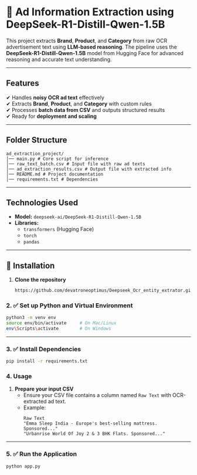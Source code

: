 # 🧠 Ad Information Extraction using DeepSeek-R1-Distill-Qwen-1.5B

This project extracts **Brand**, **Product**, and **Category** from raw OCR advertisement text using **LLM-based reasoning**. The pipeline uses the **DeepSeek-R1-Distill-Qwen-1.5B** model from Hugging Face for advanced reasoning and accurate text understanding.

---

##  Features
✔ Handles **noisy OCR ad text** effectively  
✔ Extracts **Brand**, **Product**, and **Category** with custom rules  
✔ Processes **batch data from CSV** and outputs structured results  
✔ Ready for **deployment and scaling**  

---

##  Folder Structure
```
ad_extraction_project/
│── main.py # Core script for inference
│── raw_text_batch.csv # Input file with raw ad texts
│── ad_extraction_results.csv # Output file with extracted info
│── README.md # Project documentation
│── requirements.txt # Dependencies

```
---

##  Technologies Used
- **Model:** `deepseek-ai/DeepSeek-R1-Distill-Qwen-1.5B`
- **Libraries:**  
  - `transformers` (Hugging Face)
  - `torch`
  - `pandas`
  

---

## 🚀 Installation
1. **Clone the repository**
   ```bash
   https://github.com/devatroneoptimus/Deepseek_Ocr_entity_extrator.git

### 2. ✅ Set up Python and Virtual Environment


```bash
python3 -m venv env
source env/bin/activate     # On Mac/Linux
env\Scripts\activate        # On Windows
```

---

### 3. ✅ Install Dependencies

```bash
pip install -r requirements.txt
```
### 4. Usage

1. **Prepare your input CSV**
   - Ensure your CSV file contains a column named `Raw Text` with OCR-extracted ad text.
   - Example:
     ```
     Raw Text
     "Emma Sleep India - Europe's best-selling mattress. Sponsored..."
     "Urbanrise World Of Joy 2 & 3 BHK Flats. Sponsored..."
     ```
---
### 5. ✅ Run the Application

```bash
python app.py
```

